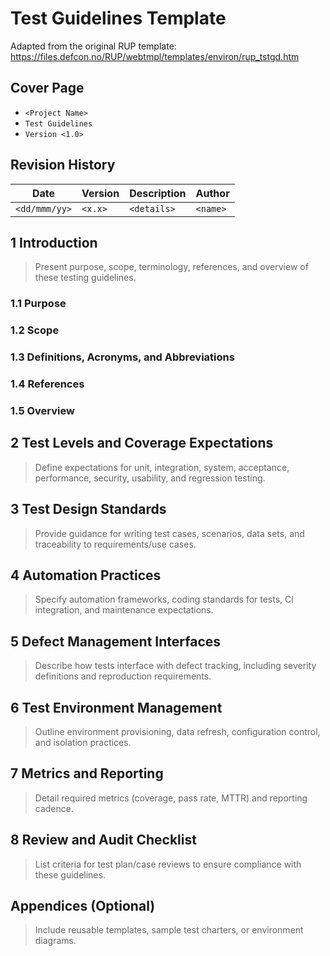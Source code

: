 # Test Guidelines Template

Adapted from the original RUP template: <https://files.defcon.no/RUP/webtmpl/templates/environ/rup_tstgd.htm>

## Cover Page

- `<Project Name>`
- `Test Guidelines`
- `Version <1.0>`


## Revision History

| Date | Version | Description | Author |
| --- | --- | --- | --- |
| `<dd/mmm/yy>` | `<x.x>` | `<details>` | `<name>` |

## 1 Introduction

> Present purpose, scope, terminology, references, and overview of these testing guidelines.

### 1.1 Purpose

### 1.2 Scope

### 1.3 Definitions, Acronyms, and Abbreviations

### 1.4 References

### 1.5 Overview

## 2 Test Levels and Coverage Expectations

> Define expectations for unit, integration, system, acceptance, performance, security, usability, and regression testing.

## 3 Test Design Standards

> Provide guidance for writing test cases, scenarios, data sets, and traceability to requirements/use cases.

## 4 Automation Practices

> Specify automation frameworks, coding standards for tests, CI integration, and maintenance expectations.

## 5 Defect Management Interfaces

> Describe how tests interface with defect tracking, including severity definitions and reproduction requirements.

## 6 Test Environment Management

> Outline environment provisioning, data refresh, configuration control, and isolation practices.

## 7 Metrics and Reporting

> Detail required metrics (coverage, pass rate, MTTR) and reporting cadence.

## 8 Review and Audit Checklist

> List criteria for test plan/case reviews to ensure compliance with these guidelines.

## Appendices (Optional)

> Include reusable templates, sample test charters, or environment diagrams.
